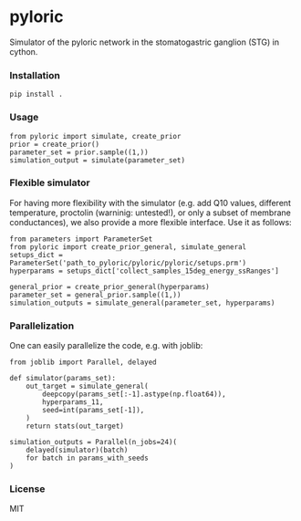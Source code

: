 # pyloric
Simulator of the pyloric network in the stomatogastric ganglion (STG) in cython.

### Installation 
```
pip install .
```

### Usage
```
from pyloric import simulate, create_prior
prior = create_prior()
parameter_set = prior.sample((1,))
simulation_output = simulate(parameter_set)
```

### Flexible simulator
For having more flexibility with the simulator (e.g. add Q10 values, different temperature, proctolin (warninig: untested!), or only a subset of membrane conductances), we also provide a more flexible interface. Use it as follows:
```
from parameters import ParameterSet
from pyloric import create_prior_general, simulate_general
setups_dict = ParameterSet('path_to_pyloric/pyloric/pyloric/setups.prm')
hyperparams = setups_dict['collect_samples_15deg_energy_ssRanges']

general_prior = create_prior_general(hyperparams)
parameter_set = general_prior.sample((1,))
simulation_outputs = simulate_general(parameter_set, hyperparams)
```

### Parallelization
One can easily parallelize the code, e.g. with joblib:
```
from joblib import Parallel, delayed

def simulator(params_set):
    out_target = simulate_general(
        deepcopy(params_set[:-1].astype(np.float64)),
        hyperparams_11,
        seed=int(params_set[-1]),
    )
    return stats(out_target)

simulation_outputs = Parallel(n_jobs=24)(
    delayed(simulator)(batch)
    for batch in params_with_seeds
)
```

### License
MIT
